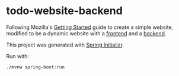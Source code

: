 # todo-website-backend

Following Mozilla's
[Getting Started](https://developer.mozilla.org/en-US/docs/Learn/Tools_and_testing/Client-side_JavaScript_frameworks/Angular_getting_started)
guide to create a simple website, modified to be a dynamic website with
a [frontend](https://github.com/rkoyanagui/todo-website) and
a [backend](https://github.com/rkoyanagui/todo-website-backend).

This project was generated with [Spring Initializr](https://start.spring.io/).

Run with:

```
./mvnw spring-boot:run
```
